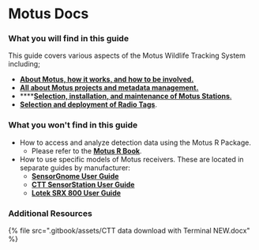 # Motus Docs

### What you will find in this guide

This guide covers various aspects of the Motus Wildlife Tracking System including;

* [**About Motus, how it works, and how to be involved.**](broken-reference)
* [**All about Motus projects and metadata management.**](broken-reference)
* ****[**Selection, installation, and maintenance of Motus Stations**.](broken-reference)
* [**Selection and deployment of Radio Tags**](broken-reference).

### What you won't find in this guide

* How to access and analyze detection data using the Motus R Package.
  * Please refer to the [**Motus R Book**](https://motus.org/MotusRBook/).
* How to use specific models of Motus receivers. These are located in separate guides by manufacturer:
  * [**SensorGnome User Guide**](http://docs.motus.org/sensorgnome)
  * [**CTT SensorStation User Guide**](https://store.celltracktech.com/pages/installation-guides)
  * [**Lotek SRX 800 User Guide**](https://fccid.io/FW9SRX800/User-Manual/User-Manual-2328127)

### Additional Resources

{% file src=".gitbook/assets/CTT data download with Terminal NEW.docx" %}
